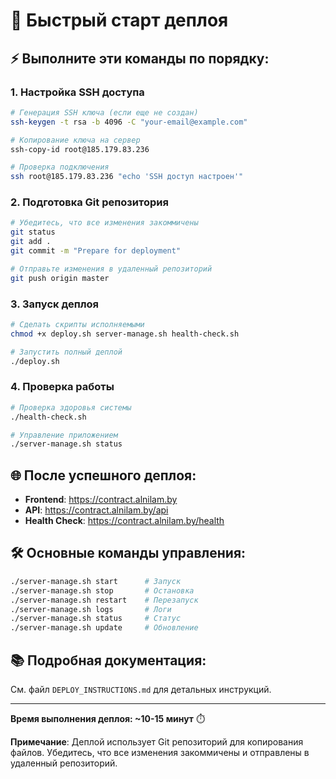 # 🚀 Быстрый старт деплоя

## ⚡ Выполните эти команды по порядку:

### 1. Настройка SSH доступа
```bash
# Генерация SSH ключа (если еще не создан)
ssh-keygen -t rsa -b 4096 -C "your-email@example.com"

# Копирование ключа на сервер
ssh-copy-id root@185.179.83.236

# Проверка подключения
ssh root@185.179.83.236 "echo 'SSH доступ настроен'"
```

### 2. Подготовка Git репозитория
```bash
# Убедитесь, что все изменения закоммичены
git status
git add .
git commit -m "Prepare for deployment"

# Отправьте изменения в удаленный репозиторий
git push origin master
```

### 3. Запуск деплоя
```bash
# Сделать скрипты исполняемыми
chmod +x deploy.sh server-manage.sh health-check.sh

# Запустить полный деплой
./deploy.sh
```

### 4. Проверка работы
```bash
# Проверка здоровья системы
./health-check.sh

# Управление приложением
./server-manage.sh status
```

## 🌐 После успешного деплоя:

- **Frontend**: https://contract.alnilam.by
- **API**: https://contract.alnilam.by/api
- **Health Check**: https://contract.alnilam.by/health

## 🛠️ Основные команды управления:

```bash
./server-manage.sh start      # Запуск
./server-manage.sh stop       # Остановка
./server-manage.sh restart    # Перезапуск
./server-manage.sh logs       # Логи
./server-manage.sh status     # Статус
./server-manage.sh update     # Обновление
```

## 📚 Подробная документация:

См. файл `DEPLOY_INSTRUCTIONS.md` для детальных инструкций.

---

**Время выполнения деплоя: ~10-15 минут** ⏱️

**Примечание**: Деплой использует Git репозиторий для копирования файлов. Убедитесь, что все изменения закоммичены и отправлены в удаленный репозиторий.
